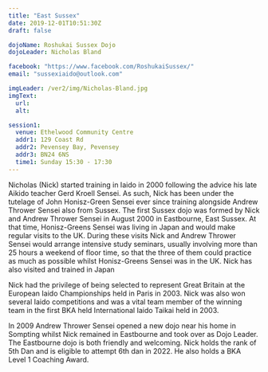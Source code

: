 ```yaml
---
title: "East Sussex"
date: 2019-12-01T10:51:30Z
draft: false

dojoName: Roshukai Sussex Dojo
dojoLeader: Nicholas Bland

facebook: "https://www.facebook.com/RoshukaiSussex/"
email: "sussexiaido@outlook.com"

imgLeader: /ver2/img/Nicholas-Bland.jpg
imgText:
  url:
  alt:

session1:
  venue: Ethelwood Community Centre
  addr1: 129 Coast Rd
  addr2: Pevensey Bay, Pevensey
  addr3: BN24 6NS
  time1: Sunday 15:30 - 17:30
---
```



Nicholas (Nick) started training in Iaido in 2000 following the advice his late Aikido teacher Gerd Kroell Sensei. As such, Nick has been under the tutelage of John Honisz-Green Sensei ever since training alongside Andrew Thrower Sensei also from Sussex. The first Sussex dojo was formed by Nick and Andrew Thrower Sensei in August 2000 in Eastbourne, East Sussex. At that time, Honisz-Greens Sensei was living in Japan and would make regular visits to the UK. During these visits Nick and Andrew Thrower Sensei would arrange intensive study seminars, usually involving more than 25 hours a weekend of floor time, so that the three of them could practice as much as possible whilst Honisz-Greens Sensei was in the UK. Nick has also visited and trained in Japan

Nick had the privilege of being selected to represent Great Britain at the European Iaido Championships held in Paris in 2003. Nick was also won several Iaido competitions and was a vital team member of the winning team in the first BKA held International Iaido Taikai held in 2003.

In 2009 Andrew Thrower Sensei opened a new dojo near his home in Sompting whilst Nick remained in Eastbourne and took over as Dojo Leader. The Eastbourne dojo is both friendly and welcoming. Nick holds the rank of 5th Dan and is eligible to attempt 6th dan in 2022. He also holds a BKA Level 1 Coaching Award.
